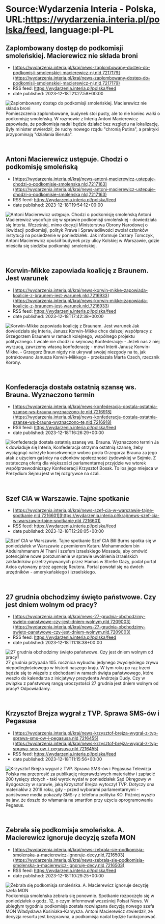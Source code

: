# Source:Wydarzenia Interia - Polska, URL:https://wydarzenia.interia.pl/polska/feed, language:pl-PL

## Zaplombowany dostęp do podkomisji smoleńskiej. Macierewicz nie składa broni
 - [https://wydarzenia.interia.pl/kraj/news-zaplombowany-dostep-do-podkomisji-smolenskiej-macierewicz-ni,nId,7217179](https://wydarzenia.interia.pl/kraj/news-zaplombowany-dostep-do-podkomisji-smolenskiej-macierewicz-ni,nId,7217179)
 - RSS feed: https://wydarzenia.interia.pl/polska/feed
 - date published: 2023-12-18T21:27:58+00:00

<p><a href="https://wydarzenia.interia.pl/kraj/news-zaplombowany-dostep-do-podkomisji-smolenskiej-macierewicz-ni,nId,7217179"><img align="left" alt="Zaplombowany dostęp do podkomisji smoleńskiej. Macierewicz nie składa broni" src="https://i.iplsc.com/zaplombowany-dostep-do-podkomisji-smolenskiej-macierewicz-ni/000I8ZFZ9L64320X-C321.jpg" /></a>Pomieszczenia zaplombowane, budynek stoi pusty, ale to nie koniec walki o podkomisję smoleńską. W rozmowie z Interią Antoni Macierewicz zapowiada, że podkomisja nadal będzie działać bez względu na lokalizację. Były minister stwierdził, że ruchy nowego rządu &quot;chronią Putina&quot;, a praktyki przypominają &quot;działania Bieruta&quot;.</p><br clear="all" />

## Antoni Macierewicz ustępuje. Chodzi o podkomisję smoleńską
 - [https://wydarzenia.interia.pl/kraj/news-antoni-macierewicz-ustepuje-chodzi-o-podkomisje-smolenska,nId,7217163](https://wydarzenia.interia.pl/kraj/news-antoni-macierewicz-ustepuje-chodzi-o-podkomisje-smolenska,nId,7217163)
 - RSS feed: https://wydarzenia.interia.pl/polska/feed
 - date published: 2023-12-18T19:54:12+00:00

<p><a href="https://wydarzenia.interia.pl/kraj/news-antoni-macierewicz-ustepuje-chodzi-o-podkomisje-smolenska,nId,7217163"><img align="left" alt="Antoni Macierewicz ustępuje. Chodzi o podkomisję smoleńską" src="https://i.iplsc.com/antoni-macierewicz-ustepuje-chodzi-o-podkomisje-smolenska/000FZ899M2IC99HN-C321.jpg" /></a>Antoni Macierewicz wycofuje się w sprawie podkomisji smoleńskiej - dowiedziała się Interia. Wcześniej, mimo decyzji Ministerstwa Obrony Narodowej o likwidacji podkomisji, polityk Prawa i Sprawiedliwości zwołał członków instytucji na posiedzenie w poniedziałek. Jak informuje Cezary Tomczyk, Antoni Macierewicz opuścił budynek przy ulicy Kolskiej w Warszawie, gdzie mieściła się siedziba podkomisji smoleńskiej.</p><br clear="all" />

## Korwin-Mikke zapowiada koalicję z Braunem. Jest warunek
 - [https://wydarzenia.interia.pl/kraj/news-korwin-mikke-zapowiada-koalicje-z-braunem-jest-warunek,nId,7216933](https://wydarzenia.interia.pl/kraj/news-korwin-mikke-zapowiada-koalicje-z-braunem-jest-warunek,nId,7216933)
 - RSS feed: https://wydarzenia.interia.pl/polska/feed
 - date published: 2023-12-18T17:42:38+00:00

<p><a href="https://wydarzenia.interia.pl/kraj/news-korwin-mikke-zapowiada-koalicje-z-braunem-jest-warunek,nId,7216933"><img align="left" alt="Korwin-Mikke zapowiada koalicję z Braunem. Jest warunek" src="https://i.iplsc.com/korwin-mikke-zapowiada-koalicje-z-braunem-jest-warunek/000I8XX92N2DOBJR-C321.jpg" /></a>Jak dowiedziała się Interia, Janusz Korwin-Mikke chce dalszej współpracy z Grzegorzem Braunem w ramach kolejnego, wspólnego projektu politycznego. I wcale nie chodzi o sejmową Konfederację: - Jeżeli nas z niej wyrzucą, zawrzemy własną konfederację - mówi Interii Janusz Korwin-Mikke. - Grzegorz Braun nigdy nie ukrywał swojej niezgody na to, jak potraktowano Janusza Korwin-Mikkego - przekazała Marta Czech, rzecznik Korony.</p><br clear="all" />

## Konfederacja dostała ostatnią szansę ws. Brauna. Wyznaczono termin
 - [https://wydarzenia.interia.pl/kraj/news-konfederacja-dostala-ostatnia-szanse-ws-brauna-wyznaczono-te,nId,7216918](https://wydarzenia.interia.pl/kraj/news-konfederacja-dostala-ostatnia-szanse-ws-brauna-wyznaczono-te,nId,7216918)
 - RSS feed: https://wydarzenia.interia.pl/polska/feed
 - date published: 2023-12-18T16:26:29+00:00

<p><a href="https://wydarzenia.interia.pl/kraj/news-konfederacja-dostala-ostatnia-szanse-ws-brauna-wyznaczono-te,nId,7216918"><img align="left" alt="Konfederacja dostała ostatnią szansę ws. Brauna. Wyznaczono termin" src="https://i.iplsc.com/konfederacja-dostala-ostatnia-szanse-ws-brauna-wyznaczono-te/000I8XSBRLPPHC99-C321.jpg" /></a>Jak dowiaduje się Interia, Konfederacja otrzyma ostatnią szansę, żeby wyciągnąć należyte konsekwencje wobec posła Grzegorza Brauna za jego atak z użyciem gaśnicy na członków społeczności żydowskiej w Sejmie. Z ostateczną ofertą dla większości parlamentarnej przyjdzie we wtorek współprzewodniczący Konfederacji Krzysztof Bosak. To los jego miejsca w Prezydium Sejmu jest w tej rozgrywce na szali.</p><br clear="all" />

## Szef CIA w Warszawie. Tajne spotkanie
 - [https://wydarzenia.interia.pl/kraj/news-szef-cia-w-warszawie-tajne-spotkanie,nId,7216601](https://wydarzenia.interia.pl/kraj/news-szef-cia-w-warszawie-tajne-spotkanie,nId,7216601)
 - RSS feed: https://wydarzenia.interia.pl/polska/feed
 - date published: 2023-12-18T12:26:05+00:00

<p><a href="https://wydarzenia.interia.pl/kraj/news-szef-cia-w-warszawie-tajne-spotkanie,nId,7216601"><img align="left" alt="Szef CIA w Warszawie. Tajne spotkanie " src="https://i.iplsc.com/szef-cia-w-warszawie-tajne-spotkanie/000F39JYYDWFH59T-C321.jpg" /></a>Szef CIA Bill Burns spotka się w poniedziałek w Warszawie z premierem Kataru Mohammedem bin Abdulrahmanem Al Thani i szefem izraelskiego Mossadu, aby omówić potencjalne nowe porozumienie w sprawie uwolnienia izraelskich zakładników przetrzymywanych przez Hamas w Strefie Gazy, podał portal Axios cytowany przez agencję Reutera. Portal powołał się na dwóch urzędników - amerykańskiego i izraelskiego.
</p><br clear="all" />

## 27 grudnia obchodzimy święto państwowe. Czy jest dniem wolnym od pracy?
 - [https://wydarzenia.interia.pl/kraj/news-27-grudnia-obchodzimy-swieto-panstwowe-czy-jest-dniem-wolnym,nId,7209003](https://wydarzenia.interia.pl/kraj/news-27-grudnia-obchodzimy-swieto-panstwowe-czy-jest-dniem-wolnym,nId,7209003)
 - RSS feed: https://wydarzenia.interia.pl/polska/feed
 - date published: 2023-12-18T11:18:38+00:00

<p><a href="https://wydarzenia.interia.pl/kraj/news-27-grudnia-obchodzimy-swieto-panstwowe-czy-jest-dniem-wolnym,nId,7209003"><img align="left" alt="27 grudnia obchodzimy święto państwowe. Czy jest dniem wolnym od pracy?" src="https://i.iplsc.com/27-grudnia-obchodzimy-swieto-panstwowe-czy-jest-dniem-wolnym/000HHCWWL9HP392H-C321.jpg" /></a>27 grudnia przypada 105. rocznica wybuchu jedynego zwycięskiego zrywu niepodległościowego w historii naszego kraju. W tym roku po raz trzeci będzie się to wiązało z obchodami w ramach święta państwowego, które weszło do kalendarza z inicjatywy prezydenta Andrzeja Dudy. Czy w związku z państwową rangą uroczystości 27 grudnia jest dniem wolnym od pracy? Odpowiadamy. </p><br clear="all" />

## Krzysztof Brejza wygrał z TVP. Sprawa SMS-ów i Pegasusa
 - [https://wydarzenia.interia.pl/kraj/news-krzysztof-brejza-wygral-z-tvp-sprawa-sms-ow-i-pegasusa,nId,7216455](https://wydarzenia.interia.pl/kraj/news-krzysztof-brejza-wygral-z-tvp-sprawa-sms-ow-i-pegasusa,nId,7216455)
 - RSS feed: https://wydarzenia.interia.pl/polska/feed
 - date published: 2023-12-18T11:15:56+00:00

<p><a href="https://wydarzenia.interia.pl/kraj/news-krzysztof-brejza-wygral-z-tvp-sprawa-sms-ow-i-pegasusa,nId,7216455"><img align="left" alt="Krzysztof Brejza wygrał z TVP. Sprawa SMS-ów i Pegasusa" src="https://i.iplsc.com/krzysztof-brejza-wygral-z-tvp-sprawa-sms-ow-i-pegasusa/000I8UT4G1RUVY5V-C321.jpg" /></a>Telewizja Polska ma przeprosić za publikację nieprawdziwych materiałów i zapłacić 200 tysięcy złotych - taki wyrok wydał w poniedziałek Sąd Okręgowy w Bydgoszczy w sprawie, jaką Krzysztof Brejza wytoczył TVP. Dotyczy ona materiałów z 2019 roku, gdy - przed wyborami parlamentarnymi - państwowe media pokazały SMS-y z telefonu polityka KO. Później wyszło na jaw, że doszło do włamania na smartfon przy użyciu oprogramowania Pegasus.</p><br clear="all" />

## Zebrała się podkomisja smoleńska. A. Macierewicz ignoruje decyzję szefa MON
 - [https://wydarzenia.interia.pl/kraj/news-zebrala-sie-podkomisja-smolenska-a-macierewicz-ignoruje-decy,nId,7216503](https://wydarzenia.interia.pl/kraj/news-zebrala-sie-podkomisja-smolenska-a-macierewicz-ignoruje-decy,nId,7216503)
 - RSS feed: https://wydarzenia.interia.pl/polska/feed
 - date published: 2023-12-18T10:29:25+00:00

<p><a href="https://wydarzenia.interia.pl/kraj/news-zebrala-sie-podkomisja-smolenska-a-macierewicz-ignoruje-decy,nId,7216503"><img align="left" alt="Zebrała się podkomisja smoleńska. A. Macierewicz ignoruje decyzję szefa MON" src="https://i.iplsc.com/zebrala-sie-podkomisja-smolenska-a-macierewicz-ignoruje-decy/000I8UD72U42WGH3-C321.jpg" /></a>Podkomisja smoleńska zebrała się ponownie. Spotkanie rozpoczęło się w poniedziałek o godz. 12, o czym informował wcześniej Polsat News. W ubiegłym tygodniu podkomisja została rozwiązana decyzją nowego szefa MON Władysława Kosiniaka-Kamysza. Antoni Macierewicz stwierdził, ze decyzja resortu jest bezprawna, a podkomisja nadal będzie funkcjonować. </p><br clear="all" />

